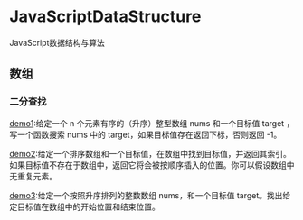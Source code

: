 # JavaScriptDataStructure
JavaScript数据结构与算法
## 数组
### 二分查找
[demo1](./chapter01/demo1.js):给定一个 n 个元素有序的（升序）整型数组 nums 和一个目标值 target  ，写一个函数搜索 nums 中的 target，如果目标值存在返回下标，否则返回 -1。

[demo2](./chapter01/demo2.js):给定一个排序数组和一个目标值，在数组中找到目标值，并返回其索引。如果目标值不存在于数组中，返回它将会被按顺序插入的位置。你可以假设数组中无重复元素。

[demo3](./chapter01/demo3.js):给定一个按照升序排列的整数数组 nums，和一个目标值 target。找出给定目标值在数组中的开始位置和结束位置。
